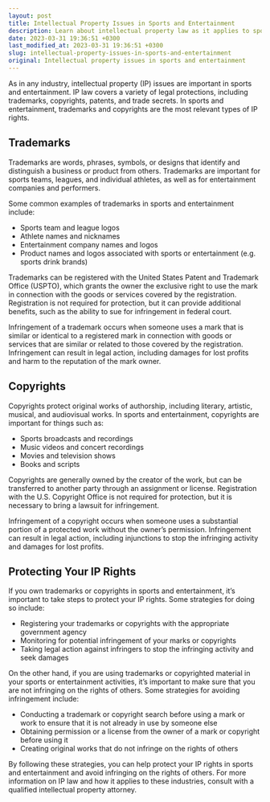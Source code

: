```yaml
---
layout: post
title: Intellectual Property Issues in Sports and Entertainment
description: Learn about intellectual property law as it applies to sports and entertainment, including trademarks and copyrights. Find out how to protect your IP rights and avoid infringing on the rights of others in these industries.
date: 2023-03-31 19:36:51 +0300
last_modified_at: 2023-03-31 19:36:51 +0300
slug: intellectual-property-issues-in-sports-and-entertainment
original: Intellectual property issues in sports and entertainment
---
```


As in any industry, intellectual property (IP) issues are important in sports and entertainment. IP law covers a variety of legal protections, including trademarks, copyrights, patents, and trade secrets. In sports and entertainment, trademarks and copyrights are the most relevant types of IP rights.

## Trademarks

Trademarks are words, phrases, symbols, or designs that identify and distinguish a business or product from others. Trademarks are important for sports teams, leagues, and individual athletes, as well as for entertainment companies and performers.

Some common examples of trademarks in sports and entertainment include:

- Sports team and league logos
- Athlete names and nicknames
- Entertainment company names and logos
- Product names and logos associated with sports or entertainment (e.g. sports drink brands)

Trademarks can be registered with the United States Patent and Trademark Office (USPTO), which grants the owner the exclusive right to use the mark in connection with the goods or services covered by the registration. Registration is not required for protection, but it can provide additional benefits, such as the ability to sue for infringement in federal court.

Infringement of a trademark occurs when someone uses a mark that is similar or identical to a registered mark in connection with goods or services that are similar or related to those covered by the registration. Infringement can result in legal action, including damages for lost profits and harm to the reputation of the mark owner.

## Copyrights

Copyrights protect original works of authorship, including literary, artistic, musical, and audiovisual works. In sports and entertainment, copyrights are important for things such as:

- Sports broadcasts and recordings
- Music videos and concert recordings
- Movies and television shows
- Books and scripts

Copyrights are generally owned by the creator of the work, but can be transferred to another party through an assignment or license. Registration with the U.S. Copyright Office is not required for protection, but it is necessary to bring a lawsuit for infringement.

Infringement of a copyright occurs when someone uses a substantial portion of a protected work without the owner’s permission. Infringement can result in legal action, including injunctions to stop the infringing activity and damages for lost profits.

## Protecting Your IP Rights

If you own trademarks or copyrights in sports and entertainment, it’s important to take steps to protect your IP rights. Some strategies for doing so include:

- Registering your trademarks or copyrights with the appropriate government agency
- Monitoring for potential infringement of your marks or copyrights
- Taking legal action against infringers to stop the infringing activity and seek damages

On the other hand, if you are using trademarks or copyrighted material in your sports or entertainment activities, it’s important to make sure that you are not infringing on the rights of others. Some strategies for avoiding infringement include:

- Conducting a trademark or copyright search before using a mark or work to ensure that it is not already in use by someone else
- Obtaining permission or a license from the owner of a mark or copyright before using it
- Creating original works that do not infringe on the rights of others

By following these strategies, you can help protect your IP rights in sports and entertainment and avoid infringing on the rights of others. For more information on IP law and how it applies to these industries, consult with a qualified intellectual property attorney.
